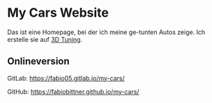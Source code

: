 My Cars Website
===============

Das ist eine Homepage, bei der ich meine ge-tunten Autos zeige.
Ich erstelle sie auf [3D Tuning](http://www.3dtuning.com).

Onlineversion
-------------

GitLab:
    https://fabio05.gitlab.io/my-cars/

GitHub:
    https://fabiobittner.github.io/my-cars/
